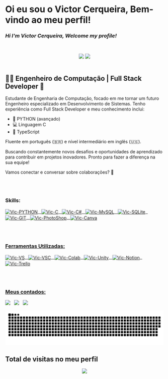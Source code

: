 # Oi eu sou o Victor Cerqueira, Bem-vindo ao meu perfil!
### *Hi I'm Victor Cerqueira, Welcome my profile!*
&nbsp;
<div align="center">
<img height="180em" src="https://github-readme-stats.vercel.app/api?username=brenaki&show_icons=true&theme=react&include_all_commits=true&count_private=true"/>
<img height="180em" src="https://github-readme-stats.vercel.app/api/top-langs/?username=brenaki&layout=compact&langs_count=7&theme=react"/>
</div>
&nbsp;&nbsp;
 <div>
<h2>👨‍💻 Engenheiro de Computação | Full Stack Developer 🚀</h2>

<p>Estudante de Engenharia de Computação, focado em me tornar um futuro Engenheiro especializado em Desenvolvimento de Sistemas. Tenho experiência como Full Stack Developer e meu conhecimento inclui:</p>

<ul>
  <li>🐍 PYTHON (avançado)</li>
  <li>💻 Linguagem C</li>
  <li>🚀 TypeScript</li>
</ul>

<p>Fluente em português (🇧🇷) e nível intermediário em inglês (🇺🇸).</p>

<p>Buscando constantemente novos desafios e oportunidades de aprendizado para contribuir em projetos inovadores. Pronto para fazer a diferença na sua equipe!</p>

<p>Vamos conectar e conversar sobre colaborações? 👋</p>
</div>
  <br><br>

  ### Skills:
<div style="display: inline_block">
  <a href="https://github.com/brenaki">
  <img align="center" alt="Vic-PYTHON" src="https://img.shields.io/badge/Python-14354C?style=for-the-badge&logo=python&logoColor=white">
  &nbsp;
  <img align="center" alt="Vic-C" src="https://img.shields.io/badge/C-00599C?style=for-the-badge&logo=c&logoColor=white">
  &nbsp;
  <img align="center" alt="Vic-C#" src="https://img.shields.io/badge/C%23-239120?style=for-the-badge&logo=c-sharp&logoColor=white">
  &nbsp;
  <img align="center" alt="Vic-MySQL" src="https://img.shields.io/badge/MySQL-005C84?style=for-the-badge&logo=mysql&logoColor=white">
  &nbsp;
  <img align="center" alt="Vic-SQLite" src="https://img.shields.io/badge/SQLite-07405E?style=for-the-badge&logo=sqlite&logoColor=white">
    &nbsp;
  <img align="center" alt="Vic-GIT" src="https://img.shields.io/badge/GIT-E44C30?style=for-the-badge&logo=git&logoColor=white">
    &nbsp;
  <img align="center" alt="Vic-PhotoShop" src="https://img.shields.io/badge/Adobe%20Photoshop-31A8FF?style=for-the-badge&logo=Adobe%20Photoshop&logoColor=black">
    &nbsp;
  <img align="center" alt="Vic-Canva" src="https://img.shields.io/badge/Canva-%2300C4CC.svg?&style=for-the-badge&logo=Canva&logoColor=white">
</div>
  
  <br><br>
  
  ### Ferramentas Utilizadas: 
  <div style="display: inline_block">
  <img align="center" alt="Vic-VS" src="https://img.shields.io/badge/Visual_Studio-5C2D91?style=for-the-badge&logo=visual%20studio&logoColor=white">
    &nbsp;
  <img align="center" alt="Vic-VSC" src="https://img.shields.io/badge/Visual_Studio_Code-0078D4?style=for-the-badge&logo=visual%20studio%20code&logoColor=white">
    &nbsp;
  <img align="center" alt="Vic-Colab" src="https://img.shields.io/badge/Colab-F9AB00?style=for-the-badge&logo=googlecolab&color=525252">
    &nbsp;
  <img align="center" alt="Vic-Unity" src="https://img.shields.io/badge/Unity-100000?style=for-the-badge&logo=unity&logoColor=white">
    &nbsp;
  <img align="center" alt="Vic-Notion" src="https://img.shields.io/badge/Notion-000000?style=for-the-badge&logo=notion&logoColor=white">
    &nbsp;
  <img align="center" alt="Vic-Trello" src="https://img.shields.io/badge/Trello-0052CC?style=for-the-badge&logo=trello&logoColor=white">
  </div>
  
  <br><br>
  
  ### Meus contados:
<div>
  <a href="https://instagram.com/victor_angelolc" target="_blank"><img src="https://img.shields.io/badge/-Instagram-%23E4405F?style=for-the-badge&logo=instagram&logoColor=white" target="_blank"></a>
  &nbsp;
  <a href = "mailto:victor.legat.cerqueira@gmail.com"><img src="https://img.shields.io/badge/-Gmail-%23333?style=for-the-badge&logo=gmail&logoColor=white" target="_blank"></a>
  &nbsp;
  <a href="https://www.linkedin.com/in/victor-cerqueira-405055223" target="_blank"><img src="https://img.shields.io/badge/-LinkedIn-%230077B5?style=for-the-badge&logo=linkedin&logoColor=white" target="_blank"></a>
 
  ![Snake animation](https://github.com/brenaki/brenaki/blob/output/github-contribution-grid-snake.svg)
 
  ## Total de visitas no meu perfil<br>
 <p align="center"> 
   <img alingn="center" src="https://profile-counter.glitch.me/brenaki/count.svg"/>
 </p>
  
</div>
